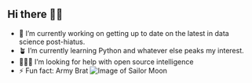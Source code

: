 ## Hi there 👋🏽

- 🎨 I’m currently working on getting up to date on the latest in data science post-hiatus.
- 🪴 I’m currently learning Python and whatever else peaks my interest.
- 🦸🏽‍♀️ I’m looking for help with open source intelligence
- ⚡ Fun fact: Army Brat
![Image of Sailor Moon](https://cdn.shopify.com/s/files/1/1083/2612/files/SM2_480x480.jpg?v=1723524192)
